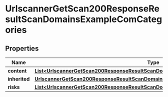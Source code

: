 

# UrlscannerGetScan200ResponseResultScanDomainsExampleComCategories


## Properties

| Name | Type | Description | Notes |
|------------ | ------------- | ------------- | -------------|
|**content** | [**List&lt;UrlscannerGetScan200ResponseResultScanDomainsExampleComCategoriesContentInner&gt;**](UrlscannerGetScan200ResponseResultScanDomainsExampleComCategoriesContentInner.md) |  |  [optional] |
|**inherited** | [**UrlscannerGetScan200ResponseResultScanDomainsExampleComCategoriesInherited**](UrlscannerGetScan200ResponseResultScanDomainsExampleComCategoriesInherited.md) |  |  |
|**risks** | [**List&lt;UrlscannerGetScan200ResponseResultScanDomainsExampleComCategoriesContentInner&gt;**](UrlscannerGetScan200ResponseResultScanDomainsExampleComCategoriesContentInner.md) |  |  [optional] |



